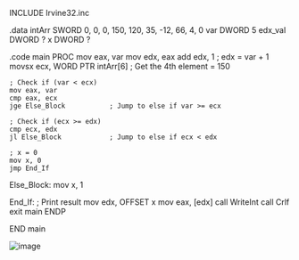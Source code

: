 INCLUDE Irvine32.inc

.data
	intArr SWORD 0, 0, 0, 150, 120, 35, -12, 66, 4, 0
	var     DWORD 5
    edx_val DWORD ?
    x       DWORD ?

.code
main PROC
	mov eax, var
	mov edx, eax 
	add edx, 1		; edx = var + 1
	movsx ecx, WORD PTR intArr[6] ; Get the 4th element = 150

    ; Check if (var < ecx)
    mov eax, var            
    cmp eax, ecx            
    jge Else_Block           ; Jump to else if var >= ecx

    ; Check if (ecx >= edx)
    cmp ecx, edx
    jl Else_Block            ; Jump to else if ecx < edx

    ; x = 0
    mov x, 0
    jmp End_If

Else_Block:
    mov x, 1

End_If:
    ; Print result
    mov edx, OFFSET x
    mov eax, [edx]
    call WriteInt
    call Crlf
	exit
main ENDP

END main


![image](https://github.com/user-attachments/assets/71446af5-f506-45b5-9442-4b94fcef0b0c)

